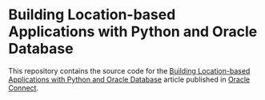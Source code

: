 # Building Location-based Applications with Python and Oracle Database
This repository contains the source code for the [Building Location-based Applications with Python and Oracle Database](https://www.oracle.com/news/connect/building-location-based-applications-with-python-and-oracle.html) article published in [Oracle Connect](https://www.oracle.com/news/connect/). 
